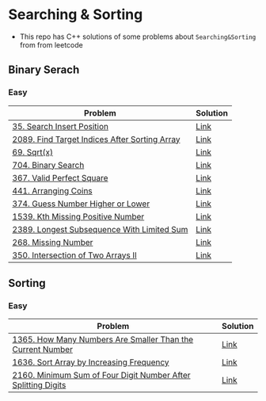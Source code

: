 # Searching & Sorting
- This repo has C++ solutions of some problems about `Searching&Sorting` from from leetcode

<p>

## Binary Serach

### Easy
|Problem|Solution|
|-------|--------|
|[35. Search Insert Position](https://leetcode.com/problems/search-insert-position/)|[Link](/Searching%26Sorting/Solutions/35-search_insert_position.cpp)|
|[2089. Find Target Indices After Sorting Array](https://leetcode.com/problems/find-target-indices-after-sorting-array/)|[Link](/Searching%26Sorting/Solutions/2089-find_target_indices_after_sorting_array.cpp)|
|[69. Sqrt(x)](https://leetcode.com/problems/sqrtx/)|[Link](/Searching%26Sorting/Solutions/69-sqrt(x).cpp)|
|[704. Binary Search](https://leetcode.com/problems/binary-search/)|[Link](/Searching%26Sorting/Solutions/704-binary_search.cpp)|
|[367. Valid Perfect Square](https://leetcode.com/problems/valid-perfect-square/)|[Link](/Searching%26Sorting/Solutions/367-valid_perfect_square.cpp)|
|[441. Arranging Coins](https://leetcode.com/problems/arranging-coins/)|[Link](/Searching%26Sorting/Solutions/441-Arranging_coins.cpp)|
|[374. Guess Number Higher or Lower](https://leetcode.com/problems/guess-number-higher-or-lower/)|[Link](/Searching%26Sorting/Solutions/374-guess_number_higher_or_lower.cpp)|
|[1539. Kth Missing Positive Number](https://leetcode.com/problems/kth-missing-positive-number/)|[Link](/Searching%26Sorting/Solutions/1539-Kth_missing_positive_number.cpp)|
|[2389. Longest Subsequence With Limited Sum](https://leetcode.com/problems/longest-subsequence-with-limited-sum/)|[Link](/Searching%26Sorting/Solutions/2389-longest_subsequence_with_limited_sum.cpp)|
|[268. Missing Number](https://leetcode.com/problems/missing-number/)|[Link](/Searching%26Sorting/Solutions/268-missing_number.cpp)|
|[350. Intersection of Two Arrays II](https://leetcode.com/problems/intersection-of-two-arrays-ii/)|[Link](/Searching%26Sorting/Solutions/350-Intersection_of_two_arrays_II.cpp)|

</p>

## Sorting
### Easy
|Problem|Solution|
|-------|--------|
|[1365. How Many Numbers Are Smaller Than the Current Number](https://leetcode.com/problems/how-many-numbers-are-smaller-than-the-current-number/)|[Link](/Searching%26Sorting/Solutions/1365-how_many_numbers_are_smaller_than_the_current_number.cpp)|
|[1636. Sort Array by Increasing Frequency](https://leetcode.com/problems/sort-array-by-increasing-frequency/)|[Link](/Searching%26Sorting/Solutions/1636-sort_array_by_increasing_frequency.cpp)|
|[2160. Minimum Sum of Four Digit Number After Splitting Digits](https://leetcode.com/problems/minimum-sum-of-four-digit-number-after-splitting-digits/)|[Link]()|

</p>